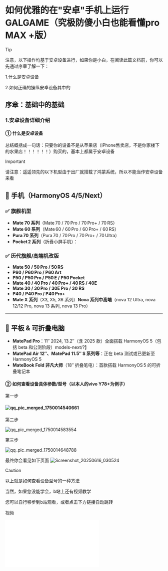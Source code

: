 # 如何优雅的在"安卓"手机上运行GALGAME（究极防傻小白也能看懂pro MAX +版）

> [!TIP]
>
> 注意，以下操作均基于安卓设备进行，如果你是小白，在阅读此篇文档前，你可以先通过序章了解一下：
>
> 1.什么是安卓设备
>
> 2.如何正确的操纵安卓设备其中的

## 序章：基础中的基础

### 1.安卓设备详细介绍

#### ① 什么是安卓设备

总结概括成一句话：只要你的设备不是从苹果店（iPhone售卖店，不是你家楼下的水果店！！！！！！）购买的，基本上都属于安卓设备

> [!IMPORTANT]
>
> 请注意：遥遥领先的以下机型由于出厂就搭载了鸿蒙系统，所以不能当作安卓设备来看
>
> ## 📱 手机（HarmonyOS 4/5/Next）
>
> ### ✅ 旗舰机型
>
> - **Mate 70 系列**（Mate 70 / 70 Pro / 70 Pro+ / 70 RS）
> - **Mate 60 系列**（Mate 60 / 60 Pro / 60 Pro+ / 60 RS）
> - **Pura 70 系列**（Pura 70 / 70 Pro / 70 Pro+ / 70 Ultra）
> - **Pocket 2 系列**（折叠小屏手机）：
>
> ### ✅ 历代旗舰/高端机改版
>
> - **Mate 50 / 50 Pro / 50 RS**
> - **P60 / P60 Pro / P60 Art**
> - **P50 / P50 Pro / P50 E / P50 Pocket**
> - **Mate 40 / 40 Pro / 40 Pro+ / 40 RS / 40E**
> - **Mate 30 / 30 Pro / 30E Pro / 30 RS**
> - **P40 / P40 Pro / P40 Pro+**
> - **Mate X 系列**（X3, X5, X6 系列）**Nova 系列中高端**（nova 12 Ultra, nova 12/12 Pro, nova 13 系列, nova 13 Pro）
>
> ------
>
> ## 📄 平板 & 可折叠电脑
>
> - **MatePad Pro**：11″ 2024, 13.2″（含 2025 款）全面搭载 HarmonyOS 5（包括 beta 和公测阶段）models-next/?】
> - **MatePad Air 12″、MatePad 11.5″ S 系列等**：正在 beta 测试或已更新至 HarmonyOS 5 
> - **MateBook Fold 非凡大师**（18″ 折叠笔电）：首款搭载 HarmonyOS 5 的可折叠笔记本

#### ② 如何查看设备具体参数/型号（以本人的vivo Y78+为例子）

第一步

#### ![qq_pic_merged_1750014540661](D:\图片\qq_pic_merged_1750014540661.jpg)

第二步

![qq_pic_merged_1750014583554](D:\图片\qq_pic_merged_1750014583554.jpg)

第三步

![qq_pic_merged_1750014648788](D:\图片\qq_pic_merged_1750014648788.jpg)



最终你会看见如下页面
![Screenshot_20250616_030524](D:\图片\Screenshot_20250616_030524.jpg)

> [!CAUTION]
>
> 以上就是如何查看设备型号的一种方法
>
> 当然，如果您没能学会，b站上还有视频教学
>
> 您可以自行移步到b站观看，或者点击下方链接自动跳转

视频

<iframe src="//player.bilibili.com/player.html?isOutside=true&aid=847807340&bvid=BV1bL4y1h7vJ&cid=402253781&p=1" scrolling="no" border="0" frameborder="no" framespacing="0" allowfullscreen="true"></iframe>












